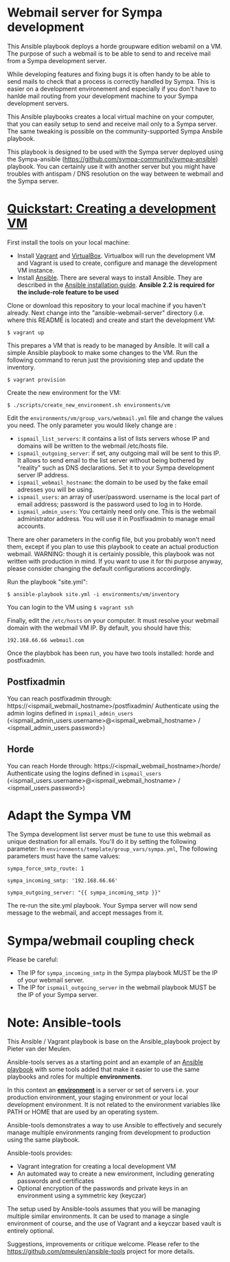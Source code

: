 # Webmail server for Sympa development

This Ansible playbook deploys a horde groupware edition webamil on a VM. The purpose of such a webmail is to be able to send to and receive mail from a Sympa development server.

While developing features and fixing bugs it is often handy to be able to send mails to check that a process is correctly handled by Sympa. This is easier on a development environement and especially if you don't have to hanlde mail routing from your development machine to your Sympa development servers.

This Ansible playbooks creates a local virtual machine on your computer, that you can easily setup to send and receive mail only to a Sympa server. The same tweaking is possible on the community-supported Sympa Ansbile playbook.

This playbook is designed to be used with the Sympa server deployed using the Sympa-ansible (https://github.com/sympa-community/sympa-ansible) playbook. You can certainly use it with another server but you might have troubles with antispam / DNS resolution on the way between te webmail and the Sympa server.

# [Quickstart: Creating a development VM](id:quickstart)

First install the tools on your local machine:

* Install [Vagrant](https://www.vagrantup.com/) and [VirtualBox](https://www.virtualbox.org). Virtualbox will run 
  the development VM and Vagrant is used to create, configure and manage the development VM instance.
* Install [Ansible](http://www.ansible.com). There are several ways to install Ansible. They are described in the 
  [Ansible installation guide](http://docs.ansible.com/ansible/intro_installation.html). **Ansible 2.2 is required for the include-role feature to be used**

Clone or download this repository to your local machine if you haven't already. Next change into the "ansible-webmail-server" 
directory (i.e. where this README is located) and create and start the development VM: 

    $ vagrant up

This prepares a VM that is ready to be managed by Ansible. It will call a simple Ansible playbook to make some changes to the VM. 
Run the following command to rerun just the provisioning step and update the inventory.

    $ vagrant provision

Create the new environment for the VM:

    $ ./scripts/create_new_environment.sh environments/vm

Edit the `environments/vm/group_vars/webmail.yml` file and change the values you need. The only parameter you would likely change are :
  - `ispmail_list_servers`: it contains a list of lists servers whose IP and domains will be written to the webmail /etc/hosts file.
  - `ispmail_outgoing_server`: if set, any outgoing mail will be sent to this IP. It allows to send email to the list server without being bothered by "reality" such as DNS declarations. Set it to your Sympa development server IP address.
  - `ispmail_webmail_hostname`: the domain to be used by the fake email adresses you will be using.
  - `ispmail_users`: an array of user/password. username is the local part of email address; password is the password used to log in to Horde.
  - `ispmail_admin_users`: You certainly need only one. This is the webmail administrator address. You will use it in Postfixadmin to manage email accounts.
  
There are oher parameters in the config file, but you probably won't need them, except if you plan to use this playbook to ceate an actual production webmail. WARNING: though it is certainly possible, this playbook was not written with production in mind. If you want to use it for thi purpose anyway, please consider changing the default configurations accordingly.

Run the playbook "site.yml": 

    $ ansible-playbook site.yml -i environments/vm/inventory

You can login to the VM using `$ vagrant ssh`

Finally, edit the `/etc/hosts` on your computer. It must resolve your webmail domain with the webmail VM IP.
By default, you should have this:

    192.168.66.66 webmail.com

Once the playbbok has been run, you have two tools installed: horde and postfixadmin.

## Postfixadmin

You can reach postfixadmin through: https://<ispmail_webmail_hostname>/postfixadmin/
Authenticate using the admin logins defined in `ispmail_admin_users` (<ispmail_admin_users.username>@<ispmail_webmail_hostname> / <ispmail_admin_users.password>)

## Horde

You can reach Horde through: https://<ispmail_webmail_hostname>/horde/
Authenticate using the logins defined in `ispmail_users` (<ispmail_users.username>@<ispmail_webmail_hostname> / <ispmail_users.password>)

# Adapt the Sympa VM

The Sympa development list server must be tune to use this webmail as unique destnation for all emails. You'll do it by setting the following parameter:
In `environments/template/group_vars/sympa.yml`, The following parameters must have the same values:

    sympa_force_smtp_route: 1

    sympa_incoming_smtp: '192.168.66.66'

    sympa_outgoing_server: "{{ sympa_incoming_smtp }}"

The re-run the site.yml playbook.
Your Sympa server will now send message to the webmail, and accept messages from it.

# Sympa/webmail coupling check

Please be careful:
  - The IP for `sympa_incoming_smtp` in the Sympa playbook MUST be the IP of your webmail server.
  - The IP for `ispmail_outgoing_server` in the webmail playbook MUST be the IP of your Sympa server.

# Note: Ansible-tools

This Ansible / Vagrant playbook is base on the Ansible_playbook project by Pieter van der Meulen.

Ansible-tools serves as a starting point and an example of an 
[Ansible playbook](http://docs.ansible.com/ansible/playbooks.html) with some tools added that
make it easier to use the same playbooks and roles for multiple **environments**. 

In this context an [**environment**](id:environment) is a server or set of servers i.e. your production environment, 
your staging environment or your local development environment. It is not related to the environment variables like 
PATH or HOME that are used by an operating system.

Ansible-tools demonstrates a way to use Ansible to effectively and securely manage multiple environments ranging 
from development to production using the same playbook.

Ansible-tools provides:

- Vagrant integration for creating a local development VM
- An automated way to create a new environment, including generating passwords and certificates
- Optional encryption of the passwords and private keys in an environment using a symmetric key (keyczar)

The setup used by Ansible-tools assumes that you will be managing multiple similar environments. It can be used to
manage a single environment of course, and the use of Vagrant and a keyczar based vault is entirely optional.

Suggestions, improvements or critique welcome.
Please refer to the https://github.com/pmeulen/ansible-tools project for more details.
